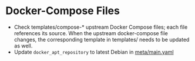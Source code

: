 # Docker-Compose Files
- Check templates/compose-* upstream Docker Compose files; each file references its source. When the upstream docker-compose file changes, the corresponding template in templates/ needs to be updated as well.
- Update `docker_apt_repository` to latest Debian in [meta/main.yaml](meta/main.yaml)